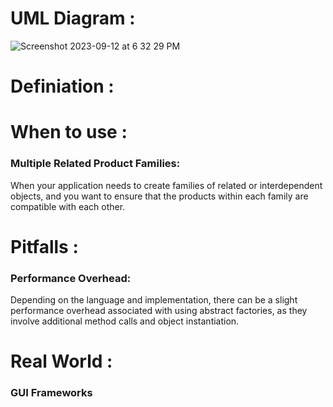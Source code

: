 

# UML Diagram :
![Screenshot 2023-09-12 at 6 32 29 PM](https://github.com/SiddharthMathurDeveloper/Backend-Engineering/assets/133037456/4e9f528b-66f6-472e-8335-2f6de70255bd)



# Definiation :









# When to use :

### Multiple Related Product Families:
When your application needs to create families of related or interdependent objects, and you want to ensure that the products within each family are compatible with each other.





# Pitfalls :


### Performance Overhead: 
Depending on the language and implementation, there can be a slight performance overhead associated with using abstract factories, as they involve additional method calls and object instantiation.



# Real World :

### GUI Frameworks




